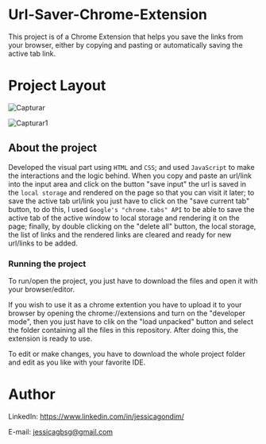 # Url-Saver-Chrome-Extension
This project is of a Chrome Extension that helps you save the links from your browser, either by copying and pasting or automatically saving the active tab link.

# Project Layout

![Capturar](https://user-images.githubusercontent.com/98706386/165325154-06db235a-faa2-42d1-bacb-778493daf43d.JPG)

![Capturar1](https://user-images.githubusercontent.com/98706386/165325215-7fbf18ad-9b18-4ce0-a00d-b03e930b66f3.JPG)


## About the project
Developed the visual part using ``HTML`` and ``CSS``; and used ``JavaScript`` to make the interactions and the logic behind. When you copy and paste an url/link into the input area and click on the button "save input" the url is saved in the ``local storage`` and rendered on the page so that you can visit it later; to save the active tab url/link you just have to click on the "save current tab" button, to do this, I used ``Google's "chrome.tabs" API`` to be able to save the active tab of the active window to local storage and rendering it on the page; finally, by double clicking on the "delete all"  button, the local storage, the list of links and the rendered links are cleared and ready for new url/links to be added.   

### Running the project
To run/open the project, you just have to download the files and open it with your browser/editor.

If you wish to use it as a chrome extention you have to upload it to your browser by opening the chrome://extensions and turn on the "developer mode", then you just have to clik on the "load unpacked" button and select the folder containing all the files in this repository. After doing this, the extension is ready to use.

To edit or make changes, you have to download the whole project folder and edit as you like with your favorite IDE. 

# Author
LinkedIn:
https://www.linkedin.com/in/jessicagondim/

E-mail:
jessicagbsg@gmail.com
